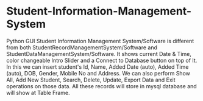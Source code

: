 # Student-Information-Management-System
Python GUI Student Information Management System/Software is different from both StudentRecordManagementSystem/Software and StudentDataManagementSystem/Software. It shows current Date &amp; Time, color changeable Intro Slider and a Connect to Database button on top of It. In this we can insert student's Id, Name, Added Date (auto), Added Time (auto), DOB, Gender, Mobile No and Address. We can also perform Show All, Add New Student, Search, Delete, Update, Export Data and Exit operations on those data. All these records will store in mysql database and will show at Table Frame. 
